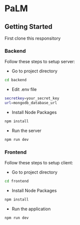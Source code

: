 # PaLM


## Getting Started

First clone this responsitory

### Backend

Follow these steps to setup server:


- Go to project directory
```bash
cd backend
```

- Edit .env file
```bash
secretkey=your_secret_key
url=mongodb_database_url
```
- Install Node Packages
```bash
npm install 
```

- Run the server
```bash
npm run dev
```


### Frontend

Follow these steps to setup client:


- Go to project directory
```bash
cd frontend
```

- Install Node Packages
```bash
npm install 
```

- Run the application
```bash
npm run dev
```



